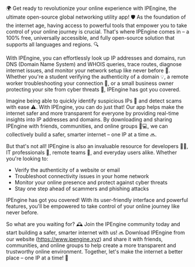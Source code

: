 🌍 Get ready to revolutionize your online experience with IPEngine, the ultimate open-source global networking utility app! 🛡️ As the foundation of the internet age, having access to powerful tools that empower you to take control of your online journey is crucial. That's where IPEngine comes in – a 100% free, universally accessible, and fully open-source solution that supports all languages and regions. 🔍

With IPEngine, you can effortlessly look up IP addresses and domains, run DNS (Domain Name System) and WHOIS queries, trace routes, diagnose internet issues, and monitor your network setup like never before 📡. Whether you're a student verifying the authenticity of a domain 💡, a remote worker troubleshooting your connection 🔧, or a small business owner protecting your site from cyber threats 🚀, IPEngine has got you covered.

Imagine being able to quickly identify suspicious IPs 👀 and detect scams with ease ⚠️. With IPEngine, you can do just that! Our app helps make the internet safer and more transparent for everyone by providing real-time insights into IP addresses and domains. By downloading and sharing IPEngine with friends, communities, and online groups 📱💻, we can collectively build a safer, smarter internet – one IP at a time 🔜.

But that's not all! IPEngine is also an invaluable resource for developers 👨‍💻, IT professionals 💼, remote teams 👥, and everyday users alike. Whether you're looking to:

* Verify the authenticity of a website or email
* Troubleshoot connectivity issues in your home network
* Monitor your online presence and protect against cyber threats
* Stay one step ahead of scammers and phishing attacks

IPEngine has got you covered! With its user-friendly interface and powerful features, you'll be empowered to take control of your online journey like never before.

So what are you waiting for? 🕰️ Join the IPEngine community today and start building a safer, smarter internet with us! 🔜 Download IPEngine from our website (https://www.ipengine.xyz) and share it with friends, communities, and online groups to help create a more transparent and trustworthy online environment. Together, let's make the internet a better place – one IP at a time! 💪